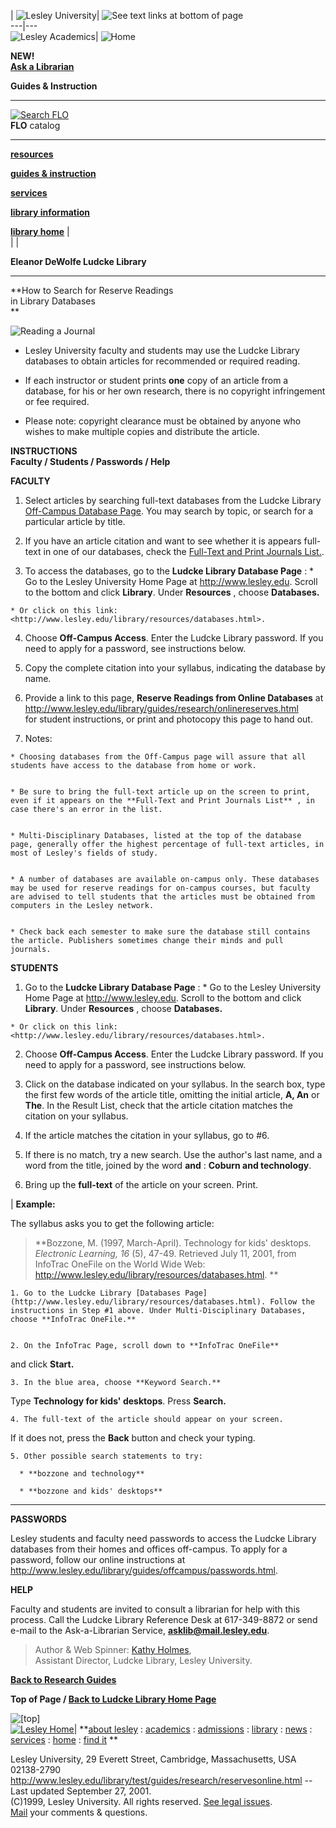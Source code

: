 | ![Lesley University](http://www.lesley.edu/img/topleft.gif)| ![See text
links at bottom of page](http://www.lesley.edu/img/library_links.gif)  
---|---  
![Lesley Academics](http://www.lesley.edu/img/library_image.jpg)|
![Home](http://www.lesley.edu/img/library_home.gif)  
  
  
**NEW!**  
[**Ask a Librarian**](http://www.lesley.edu/library/guides/asklib.html)  
  
  
**Guides & Instruction**  
  

* * *

[![Search
FLO](http://www.lesley.edu/library/img/flologo.gif)](http://www.lesley.edu/library/resources/search_flo.html)  
**FLO** catalog

* * *

  
  
[**resources**](http://www.lesley.edu/library/resources.html)  
  
[**guides & instruction**](http://www.lesley.edu/library/guides.html)  
  
[**services**](http://www.lesley.edu/library/services.html)  
  
[**library information**](http://www.lesley.edu/library/information.html)  
  
[**library home**](http://www.lesley.edu/library/home.html) |  
| |

**Eleanor DeWolfe Ludcke Library**  
  
---  
**How to Search for Reserve Readings  
in Library Databases  
**  
  
![Reading a Journal](readjournal.gif)

  * Lesley University faculty and students may use the Ludcke Library databases to obtain articles for recommended or required reading.   
  

  * If each instructor or student prints **one** copy of an article from a database, for his or her own research, there is no copyright infringement or fee required.   
  

  * Please note: copyright clearance must be obtained by anyone who wishes to make multiple copies and distribute the article.
  
**INSTRUCTIONS**  
**Faculty / Students / Passwords / Help**  
  
**FACULTY**

  1. Select articles by searching full-text databases from the Ludcke Library [Off-Campus Database Page](http://www.lesley.edu/library/resources/databases.html). You may search by topic, or search for a particular article by title.   
  

  2. If you have an article citation and want to see whether it is appears full-text in one of our databases, check the [Full-Text and Print Journals List.](http://ada.lesley.edu/faculty/ftbell/fulltext.html).   
  

  3. To access the databases, go to the **Ludcke Library Database Page** : 
    * Go to the Lesley University Home Page at <http://www.lesley.edu>. Scroll to the bottom and click **Library**. Under **Resources** , choose **Databases.**   

    * Or click on this link: <http://www.lesley.edu/library/resources/databases.html>.    

  4. Choose **Off-Campus Access**. Enter the Ludcke Library password. If you need to apply for a password, see instructions below.  
  

  5. Copy the complete citation into your syllabus, indicating the database by name.  
  

  6. Provide a link to this page, **Reserve Readings from Online Databases** at <http://www.lesley.edu/library/guides/research/onlinereserves.html>  
for student instructions, or print and photocopy this page to hand out.  
  

  7. Notes:  

    * Choosing databases from the Off-Campus page will assure that all students have access to the database from home or work.  
  

    * Be sure to bring the full-text article up on the screen to print, even if it appears on the **Full-Text and Print Journals List** , in case there's an error in the list.  
  

    * Multi-Disciplinary Databases, listed at the top of the database page, generally offer the highest percentage of full-text articles, in most of Lesley's fields of study.  
  

    * A number of databases are available on-campus only. These databases may be used for reserve readings for on-campus courses, but faculty are advised to tell students that the articles must be obtained from computers in the Lesley network.   
  

    * Check back each semester to make sure the database still contains the article. Publishers sometimes change their minds and pull journals.   
  

**STUDENTS**  
  

  1. Go to the **Ludcke Library Database Page** : 
    * Go to the Lesley University Home Page at <http://www.lesley.edu>. Scroll to the bottom and click **Library**. Under **Resources** , choose **Databases.**   

    * Or click on this link: <http://www.lesley.edu/library/resources/databases.html>.    

  2. Choose **Off-Campus Access**. Enter the Ludcke Library password. If you need to apply for a password, see instructions below.  
  

  3. Click on the database indicated on your syllabus. In the search box, type the first few words of the article title, omitting the initial article, **A, An** or **The**. In the Result List, check that the article citation matches the citation on your syllabus.   
  

  4. If the article matches the citation in your syllabus, go to #6.  
  

  5. If there is no match, try a new search. Use the author's last name, and a word from the title, joined by the word **and** : **Coburn and technology**.  
  

  6. Bring up the **full-text** of the article on your screen. Print.  
  
| **Example:**  
  
The syllabus asks you to get the following article:  

> **Bozzone, M. (1997, March-April). Technology for kids' desktops.
_Electronic Learning, 16_ (5), 47-49. Retrieved July 11, 2001, from InfoTrac
OneFile on the World Wide Web:
http://www.lesley.edu/library/resources/databases.html. **

    1. Go to the Ludcke Library [Databases Page](http://www.lesley.edu/library/resources/databases.html). Follow the instructions in Step #1 above. Under Multi-Disciplinary Databases, choose **InfoTrac OneFile.**   
  

    2. On the InfoTrac Page, scroll down to **InfoTrac OneFile**  
and click **Start.**  
  

    3. In the blue area, choose **Keyword Search.**   
Type **Technology for kids' desktops**. Press **Search.**  
  

    4. The full-text of the article should appear on your screen.   
If it does not, press the **Back** button and check your typing.  
  

    5. Other possible search statements to try:  

      * **bozzone and technology**  

      * **bozzone and kids' desktops**  
---  

  
  
**PASSWORDS**  
  
Lesley students and faculty need passwords to access the Ludcke Library
databases from their homes and offices off-campus. To apply for a password,
follow our online instructions at
<http://www.lesley.edu/library/guides/offcampus/passwords.html>.  
  
**HELP**  
  
Faculty and students are invited to consult a librarian for help with this
process. Call the Ludcke Library Reference Desk at 617-349-8872 or send e-mail
to the Ask-a-Librarian Service, **asklib@mail.lesley.edu**.

> Author & Web Spinner: [Kathy Holmes](mailto:kholmes@mail.lesley.edu),  
>  Assistant Director, Ludcke Library, Lesley University.

**[Back to Research
Guides](http://www.lesley.edu/library/guides/research.html)**

**Top of Page / [Back to Ludcke Library Home
Page](http://www.lesley.edu/library/home.html)**  
  
![\[top\]](http://www.lesley.edu/img/toppage.gif)  
[![Lesley
Home](http://www.lesley.edu/img/ntlogo.gif)](http://www.lesley.edu/home.html)|
**[about lesley](http://www.lesley.edu/about.html) :
[academics](http://www.lesley.edu/academics.html) :
[admissions](http://www.lesley.edu/admissions.html) :
[library](http://www.lesley.edu/library/home.html) :
[news](http://www.lesley.edu/news.html) :
[services](http://www.lesley.edu/services.html) :
[home](http://www.lesley.edu/home.html) : [find
it](http://www.lesley.edu/directory.html) **  
  
Lesley University, 29 Everett Street, Cambridge, Massachusetts, USA 02138-2790  
http://www.lesley.edu/library/test/guides/research/reservesonline.html \--
Last updated September 27, 2001.  
(C)1999, Lesley University. All rights reserved. [See legal
issues](http://www.lesley.edu/legal.html).  
[Mail](mailto:kholmes@mail.lesley.edu) your comments & questions.

